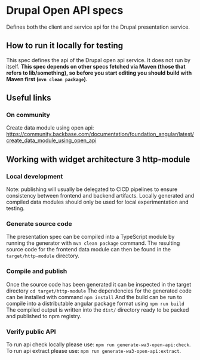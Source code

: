 # Drupal Open API specs

Defines both the client and service api for the Drupal presentation service.

## How to run it locally for testing
This spec defines the api of the Drupal open api service. It does not run by itself. **This spec depends on
other specs fetched via Maven (those that refers to lib/something), so before you start editing you should build with
Maven first (`mvn clean package`).**

## Useful links

### On community
Create data module using open api: https://community.backbase.com/documentation/foundation_angular/latest/create_data_module_using_open_api

## Working with widget architecture 3 http-module

### Local development
Note: publishing will usually be delegated to CICD pipelines to ensure consistency between frontend and backend artifacts.
Locally generated and compiled data modules should only be used for local experimentation and testing.

### Generate source code
The presentation spec can be compiled into a TypeScript module by running the generator with `mvn clean package` command.
The resulting source code for the frontend data module can then be found in the `target/http-module` directory.

### Compile and publish
Once the source code has been generated it can be inspected in the target directory `cd target/http-module`
The dependencies for the generated code can be installed with command `npm install`
And the build can be run to compile into a distributable angular package format using `npm run build`
The compiled output is written into the `dist/` directory ready to be packed and published to npm registry.

### Verify public API
To run api check locally please use: `npm run generate-wa3-open-api:check`.
To run api extract please use: `npm run generate-wa3-open-api:extract`.